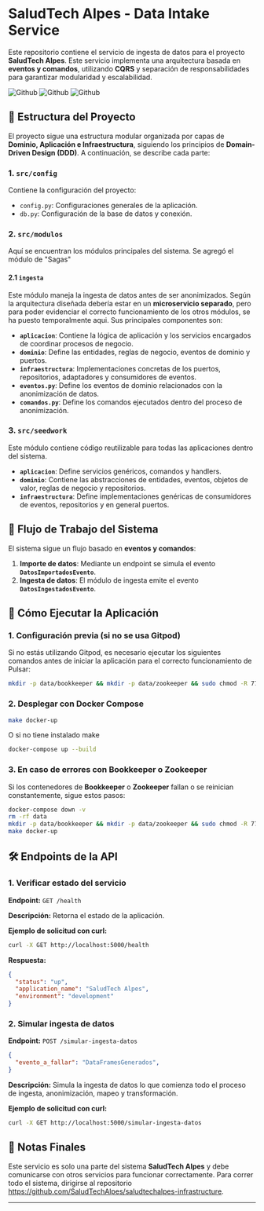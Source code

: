 # SaludTech Alpes - Data Intake Service

Este repositorio contiene el servicio de ingesta de datos para el proyecto **SaludTech Alpes**. Este servicio implementa una arquitectura basada en **eventos y comandos**, utilizando **CQRS** y separación de responsabilidades para garantizar modularidad y escalabilidad.

![Github](https://github.com/SaludTechAlpes/saludtechalpes-data-intake-service/actions/workflows/action.yaml/badge.svg)
![Github](https://github.com/SaludTechAlpes/saludtechalpes-data-intake-service/actions/workflows/merge-to-develop.yaml/badge.svg)
![Github](https://github.com/SaludTechAlpes/saludtechalpes-data-intake-service/actions/workflows/release-to-main.yaml/badge.svg)


## 📂 Estructura del Proyecto

El proyecto sigue una estructura modular organizada por capas de **Dominio, Aplicación e Infraestructura**, siguiendo los principios de **Domain-Driven Design (DDD)**. A continuación, se describe cada parte:

### **1.** **`src/config`**

Contiene la configuración del proyecto:

- `config.py`: Configuraciones generales de la aplicación.
- `db.py`: Configuración de la base de datos y conexión.

### **2.** **`src/modulos`**

Aquí se encuentran los módulos principales del sistema. Se agregó el módulo de "Sagas"

#### **2.1 `ingesta`**

Este módulo maneja la ingesta de datos antes de ser anonimizados. Según la arquitectura diseñada debería estar en un **microservicio separado**, pero para poder evidenciar el correcto funcionamiento de los otros módulos, se ha puesto temporalmente aqui. Sus principales componentes son:

- **`aplicacion`**: Contiene la lógica de aplicación y los servicios encargados de coordinar procesos de negocio.
- **`dominio`**: Define las entidades, reglas de negocio, eventos de dominio y puertos.
- **`infraestructura`**: Implementaciones concretas de los puertos, repositorios, adaptadores y consumidores de eventos.
- **`eventos.py`**: Define los eventos de dominio relacionados con la anonimización de datos.
- **`comandos.py`**: Define los comandos ejecutados dentro del proceso de anonimización.

### **3. `src/seedwork`**

Este módulo contiene código reutilizable para todas las aplicaciones dentro del sistema.

- **`aplicacion`**: Define servicios genéricos, comandos y handlers.
- **`dominio`**: Contiene las abstracciones de entidades, eventos, objetos de valor, reglas de negocio y repositorios.
- **`infraestructura`**: Define implementaciones genéricas de consumidores de eventos, repositorios y en general puertos.

## 🔄 **Flujo de Trabajo del Sistema**

El sistema sigue un flujo basado en **eventos y comandos**:

1. **Importe de datos**: Mediante un endpoint se simula el evento **`DatosImportadosEvento`**.
2. **Ingesta de datos**: El módulo de ingesta emite el evento **`DatosIngestadosEvento`**.

## 🚀 **Cómo Ejecutar la Aplicación**

### **1. Configuración previa (si no se usa Gitpod)**

Si no estás utilizando Gitpod, es necesario ejecutar los siguientes comandos antes de iniciar la aplicación para el correcto funcionamiento de Pulsar:

```bash
mkdir -p data/bookkeeper && mkdir -p data/zookeeper && sudo chmod -R 777 ./data
```

### **2. Desplegar con Docker Compose**

```bash
make docker-up
```
O si no tiene instalado make

```bash
docker-compose up --build
```

### **3. En caso de errores con Bookkeeper o Zookeeper**

Si los contenedores de **Bookkeeper** o **Zookeeper** fallan o se reinician constantemente, sigue estos pasos:

```bash
docker-compose down -v
rm -rf data
mkdir -p data/bookkeeper && mkdir -p data/zookeeper && sudo chmod -R 777 ./data
make docker-up
```

## 🛠 **Endpoints de la API**

### **1. Verificar estado del servicio**

**Endpoint:** `GET /health`

**Descripción:** Retorna el estado de la aplicación.

**Ejemplo de solicitud con curl:**

```bash
curl -X GET http://localhost:5000/health
```

**Respuesta:**

```json
{
  "status": "up",
  "application_name": "SaludTech Alpes",
  "environment": "development"
}
```

### **2. Simular ingesta de datos**

**Endpoint:** `POST /simular-ingesta-datos`

```json
{
  "evento_a_fallar": "DataFramesGenerados",
}
```

**Descripción:** Simula la ingesta de datos lo que comienza todo el proceso de ingesta, anonimización, mapeo y transformación.

**Ejemplo de solicitud con curl:**

```bash
curl -X GET http://localhost:5000/simular-ingesta-datos
```

## 📌 **Notas Finales**

Este servicio es solo una parte del sistema **SaludTech Alpes** y debe comunicarse con otros servicios para funcionar correctamente. Para correr todo el sistema, dirigirse al repositorio https://github.com/SaludTechAlpes/saludtechalpes-infrastructure.

---
